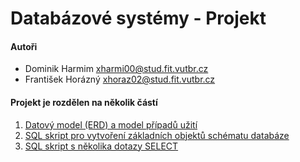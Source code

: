 # Databázové systémy - Projekt

#### Autoři
- Dominik Harmim <xharmi00@stud.fit.vutbr.cz>
- František Horázný <xhoraz02@stud.fit.vutbr.cz>

#### Projekt je rozdělen na několik částí
1. [Datový model (ERD) a model případů užití](./1/)
2. [SQL skript pro vytvoření základních objektů schématu databáze](./2/)
3. [SQL skript s několika dotazy SELECT](./3/)
